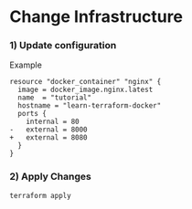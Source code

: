 # Change Infrastructure

### 1) Update configuration

Example

    resource "docker_container" "nginx" {
      image = docker_image.nginx.latest
      name  = "tutorial"
      hostname = "learn-terraform-docker"
      ports {
        internal = 80
    -   external = 8000
    +   external = 8080
      }
    }

### 2) Apply Changes

    terraform apply
